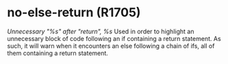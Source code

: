 # no-else-return (R1705)

*Unnecessary "%s" after "return", %s* Used in order to highlight an
unnecessary block of code following an if containing a return statement.
As such, it will warn when it encounters an else following a chain of
ifs, all of them containing a return statement.
